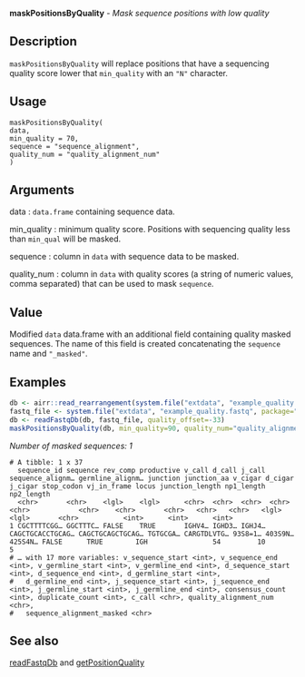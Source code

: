 **maskPositionsByQuality** - *Mask sequence positions with low quality*

Description
--------------------

`maskPositionsByQuality` will replace positions that 
have a sequencing quality score lower that `min_quality` with an
`"N"` character.


Usage
--------------------
```
maskPositionsByQuality(
data,
min_quality = 70,
sequence = "sequence_alignment",
quality_num = "quality_alignment_num"
)
```

Arguments
-------------------

data
:   `data.frame` containing sequence data.

min_quality
:   minimum quality score. Positions with sequencing quality 
less than `min_qual` will be masked.

sequence
:   column in `data` with sequence data to be masked.

quality_num
:   column in `data` with quality scores (a
string of numeric values, comma separated) that can
be used to mask `sequence`.




Value
-------------------

Modified `data` data.frame with an additional field containing 
quality masked sequences. The  name of this field is created 
concatenating the `sequence` name and `"_masked"`.



Examples
-------------------

```R
db <- airr::read_rearrangement(system.file("extdata", "example_quality.tsv", package="alakazam"))
fastq_file <- system.file("extdata", "example_quality.fastq", package="alakazam")
db <- readFastqDb(db, fastq_file, quality_offset=-33)
maskPositionsByQuality(db, min_quality=90, quality_num="quality_alignment_num")
```

*Number of masked sequences: 1*
```
# A tibble: 1 x 37
  sequence_id sequence rev_comp productive v_call d_call j_call sequence_alignm… germline_alignm… junction junction_aa v_cigar d_cigar j_cigar stop_codon vj_in_frame locus junction_length np1_length np2_length
  <chr>       <chr>    <lgl>    <lgl>      <chr>  <chr>  <chr>  <chr>            <chr>            <chr>    <chr>       <chr>   <chr>   <chr>   <lgl>      <lgl>       <chr>           <int>      <int>      <int>
1 CGCTTTTCGG… GGCTTTC… FALSE    TRUE       IGHV4… IGHD3… IGHJ4… CAGCTGCACCTGCAG… CAGCTGCAGCTGCAG… TGTGCGA… CARGTDLVTG… 93S8=1… 403S9N… 425S4N… FALSE      TRUE        IGH                54         10          5
# … with 17 more variables: v_sequence_start <int>, v_sequence_end <int>, v_germline_start <int>, v_germline_end <int>, d_sequence_start <int>, d_sequence_end <int>, d_germline_start <int>,
#   d_germline_end <int>, j_sequence_start <int>, j_sequence_end <int>, j_germline_start <int>, j_germline_end <int>, consensus_count <int>, duplicate_count <int>, c_call <chr>, quality_alignment_num <chr>,
#   sequence_alignment_masked <chr>

```



See also
-------------------

[readFastqDb](readFastqDb.md) and [getPositionQuality](getPositionQuality.md)






